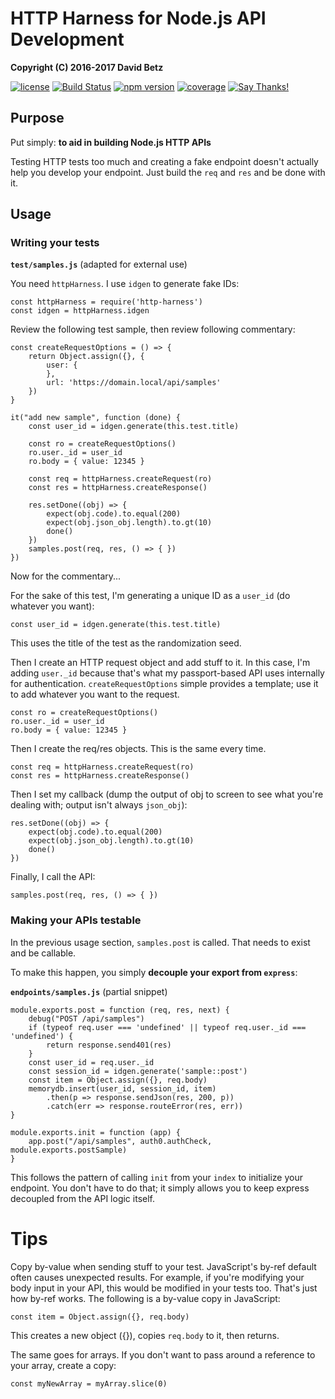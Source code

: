 # HTTP Harness for Node.js API Development

**Copyright (C) 2016-2017 David Betz**

[![license](https://img.shields.io/github/license/mashape/apistatus.svg)]()
[![Build Status](https://travis-ci.org/davidbetz/http-harness.svg?branch=master)](https://travis-ci.org/davidbetz/http-harness)
[![npm version](https://badge.fury.io/js/http-harness.svg)](https://badge.fury.io/js/http-harness)
[![coverage](https://img.shields.io/codecov/c/github/davidbetz/http-harness.svg)](https://img.shields.io/codecov/c/github/davidbetz/http-harness.svg)
[![Say Thanks!](https://img.shields.io/badge/Say%20Thanks-!-1EAEDB.svg)](https://saythanks.io/to/davidbetz)


## Purpose

Put simply: **to aid in building Node.js HTTP APIs**

Testing HTTP tests too much and creating a fake endpoint doesn't actually help you develop your endpoint. Just build the `req` and `res` and be done with it.

## Usage

### Writing your tests

**`test/samples.js`** (adapted for external use)

You need `httpHarness`. I use `idgen` to generate fake IDs:

	const httpHarness = require('http-harness')
	const idgen = httpHarness.idgen

Review the following test sample, then review following commentary:

	const createRequestOptions = () => {
	    return Object.assign({}, {
	        user: {
	        },
	        url: 'https://domain.local/api/samples'
	    })
	}
    
    it("add new sample", function (done) {
        const user_id = idgen.generate(this.test.title)

        const ro = createRequestOptions()
        ro.user._id = user_id
        ro.body = { value: 12345 }

        const req = httpHarness.createRequest(ro)
        const res = httpHarness.createResponse()

        res.setDone((obj) => {
            expect(obj.code).to.equal(200)
            expect(obj.json_obj.length).to.gt(10)
            done()
        })
        samples.post(req, res, () => { })
    })

Now for the commentary...

For the sake of this test, I'm generating a unique ID as a `user_id` (do whatever you want):

    const user_id = idgen.generate(this.test.title)

This uses the title of the test as the randomization seed.

Then I create an HTTP request object and add stuff to it. In this case, I'm adding `user._id` because that's what my passport-based API uses internally for authentication. `createRequestOptions` simple provides a template; use it to add whatever you want to the request.

    const ro = createRequestOptions()
    ro.user._id = user_id
    ro.body = { value: 12345 }

Then I create the req/res objects. This is the same every time.

    const req = httpHarness.createRequest(ro)
    const res = httpHarness.createResponse()

Then I set my callback (dump the output of obj to screen to see what you're dealing with; output isn't always `json_obj`):

    res.setDone((obj) => {
        expect(obj.code).to.equal(200)
        expect(obj.json_obj.length).to.gt(10)
        done()
    })

Finally, I call the API:

    samples.post(req, res, () => { })

### Making your APIs testable

In the previous usage section, `samples.post` is called. That needs to exist and be callable.

To make this happen, you simply **decouple your export from `express`**:

**`endpoints/samples.js`** (partial snippet)
	
	module.exports.post = function (req, res, next) {
	    debug("POST /api/samples")
	    if (typeof req.user === 'undefined' || typeof req.user._id === 'undefined') {
	        return response.send401(res)
	    }
	    const user_id = req.user._id
	    const session_id = idgen.generate('sample::post')
	    const item = Object.assign({}, req.body)
	    memorydb.insert(user_id, session_id, item)
	        .then(p => response.sendJson(res, 200, p))
	        .catch(err => response.routeError(res, err))
	}
	
	module.exports.init = function (app) {
	    app.post("/api/samples", auth0.authCheck, module.exports.postSample)
	}

This follows the pattern of calling `init` from your `index` to initialize your endpoint. You don't have to do that; it simply allows you to keep express decoupled from the API logic itself.

# Tips

Copy by-value when sending stuff to your test. JavaScript's by-ref default often causes unexpected results. For example, if you're modifying your body input in your API, this would be modified in your tests too. That's just how by-ref works. The following is a by-value copy in JavaScript:

 	const item = Object.assign({}, req.body)

This creates a new object ({}), copies `req.body` to it, then returns.

The same goes for arrays. If you don't want to pass around a reference to your array, create a copy:

	const myNewArray = myArray.slice(0)
